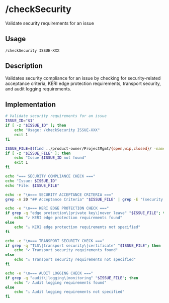 # /checkSecurity

Validate security requirements for an issue

## Usage
```
/checkSecurity ISSUE-XXX
```

## Description
Validates security compliance for an issue by checking for security-related acceptance criteria, KERI edge protection requirements, transport security, and audit logging requirements.

## Implementation
```bash
# Validate security requirements for an issue
ISSUE_ID="$1"
if [ -z "$ISSUE_ID" ]; then
    echo "Usage: /checkSecurity ISSUE-XXX"
    exit 1
fi

ISSUE_FILE=$(find ../product-owner/ProjectMgmt/{open,wip,closed}/ -name "*$ISSUE_ID*.md" 2>/dev/null)
if [ -z "$ISSUE_FILE" ]; then
    echo "Issue $ISSUE_ID not found"
    exit 1
fi

echo "=== SECURITY COMPLIANCE CHECK ==="
echo "Issue: $ISSUE_ID"
echo "File: $ISSUE_FILE"

echo -e "\n=== SECURITY ACCEPTANCE CRITERIA ==="
grep -A 20 "## Acceptance Criteria" "$ISSUE_FILE" | grep -E "(security|private key|TLS|encryption|authentication|authorization|audit)"

echo -e "\n=== KERI EDGE PROTECTION CHECK ==="
if grep -q "edge protection\|private key\|never leave" "$ISSUE_FILE"; then
    echo "✓ KERI edge protection requirements found"
else
    echo "⚠ KERI edge protection requirements not specified"
fi

echo -e "\n=== TRANSPORT SECURITY CHECK ==="
if grep -q "TLS\|transport security\|certificate" "$ISSUE_FILE"; then
    echo "✓ Transport security requirements found"
else
    echo "⚠ Transport security requirements not specified"
fi

echo -e "\n=== AUDIT LOGGING CHECK ==="
if grep -q "audit\|logging\|monitoring" "$ISSUE_FILE"; then
    echo "✓ Audit logging requirements found"
else
    echo "⚠ Audit logging requirements not specified"
fi
```